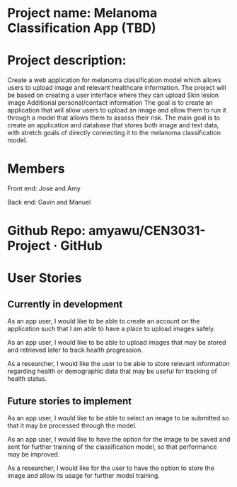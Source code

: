 # Project name: Melanoma Classification App (TBD)

# Project description:

Create a web application for melanoma classification model which allows users to upload image and relevant healthcare information. The project will be based on creating a user interface where they can upload 
Skin lesion image
Additional personal/contact information
The goal is to create an application that will allow users to upload an image and allow them to run it through a model that allows them to assess their risk. The main goal is to create an application and database that stores both image and text data, with stretch goals of directly connecting it to the melanoma classification model. 

# Members
Front end: Jose and Amy

Back end: Gavin and Manuel

# Github Repo: amyawu/CEN3031-Project · GitHub

# User Stories

## Currently in development

As an app user, I would like to be able to create an account on the application such that I am able to have a place to upload images safely.

As an app user, I would like to be able to upload images that may be stored and retrieved later to track health progression.

As a researcher, I would like the user to be able to store relevant information regarding health or demographic data that may be useful for tracking of health status.



## Future stories to implement

As an app user, I would like to be able to select an image to be submitted so that it may be processed through the model.

As an app user, I would like to have the option for the image to be saved and sent for further training of the classification model, so that performance may be improved.

As a researcher, I would like for the user to have the option to store the image and allow its usage for further model training.




